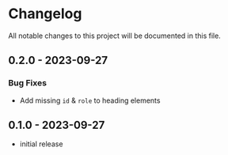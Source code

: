 # Changelog

All notable changes to this project will be documented in this file.

## 0.2.0 - 2023-09-27

### Bug Fixes

- Add missing `id` & `role` to heading elements


## 0.1.0 - 2023-09-27

- initial release
